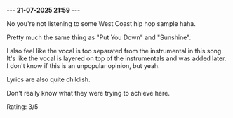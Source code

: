 <b>--- 21-07-2025 21:59 ---</b>

No you're not listening to some West Coast hip hop sample haha.

Pretty much the same thing as "Put You Down" and "Sunshine".

I also feel like the vocal is too separated from the instrumental in this song. It's like the vocal is layered on top of the instrumentals and was added later. I don't know if this is an unpopular opinion, but yeah.

Lyrics are also quite childish.

Don't really know what they were trying to achieve here.

Rating: 3/5